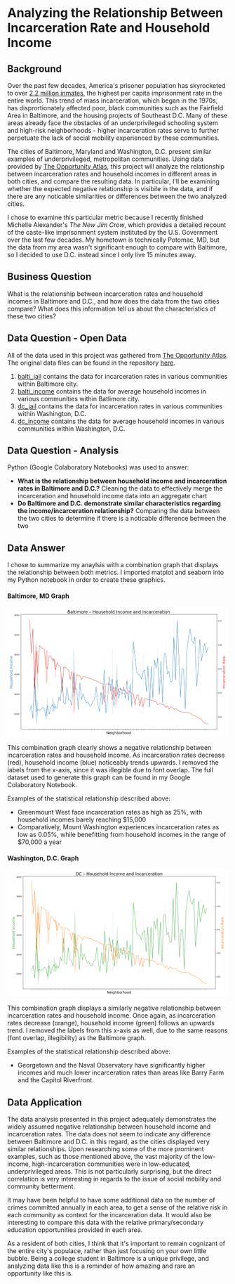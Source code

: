 # Analyzing the Relationship Between Incarceration Rate and Household Income

## Background

Over the past few decades, America's prisoner population has skyrocketed to over [2.2 million inmates](https://www.prisonpolicy.org/reports/pie2020.html), the highest per capita imprisonment rate in the entire world. This trend of mass incarceration, which began in the 1970s, has disprortionately affected poor, black communities such as the Fairfield Area in Baltimore, and the housing projects of Southeast D.C. Many of these areas already face the obstacles of an underprivileged schooling system and high-risk neighborhoods - higher incarceration rates serve to further perpetuate the lack of social mobility experienced by these communities.

The cities of Baltimore, Maryland and Washington, D.C. present similar examples of underprivileged, metropolitan communities. Using data provided by [The Opportunity Atlas](https://www.opportunityatlas.org/), this project will analyze the relationship between incarceration rates and household incomes in different areas in both cities, and compare the resulting data. In particular, I'll be examining whether the expected negative relationship is visibile in the data, and if there are any noticable similarities or differences between the two analyzed cities.

I chose to examine this particular metric because I recently finished Michelle Alexander's _The New Jim Crow_, which provides a detailed recount of the caste-like imprisonment system instituted by the U.S. Government over the last few decades. My hometown is technically Potomac, MD, but the data from my area wasn't significant enough to compare with Baltimore, so I decided to use D.C. instead since I only live 15 minutes away.

## Business Question
What is the relationship between incarceration rates and household incomes in Baltimore and D.C., and how does the data from the two cities compare? What does this information tell us about the characteristics of these two cities?

## Data Question - Open Data

All of the data used in this project was gathered from [The Opportunity Atlas](https://www.opportunityatlas.org/).
The original data files can be found in the repository [here](https://github.com/a31kim/python-dc-balti-incarceration-income/tree/main/original%20datasets).

1. [balti_jail](https://github.com/a31kim/python-dc-balti-incarceration-income/blob/main/original%20datasets/balti_jail.csv) contains the data for incarceration rates in various communities within Baltimore city.
2. [balti_income](https://github.com/a31kim/python-dc-balti-incarceration-income/blob/main/original%20datasets/balti_income.csv) contains the data for average household incomes in various communities within Batlimore city.
3. [dc_jail](https://github.com/a31kim/python-dc-balti-incarceration-income/blob/main/original%20datasets/dc_jail.csv) contains the data for incarceration rates in various communities within Washington, D.C.
4. [dc_income](https://github.com/a31kim/python-dc-balti-incarceration-income/blob/main/original%20datasets/dc_income.csv) contains the data for average household incomes in various communities within Washington, D.C.

## Data Question - Analysis

Python (Google Colaboratory Notebooks) was used to answer:
* **What is the relationship between household income and incarceration rates in Baltimore and D.C.?** Cleaning the data to effectively merge the incarceration and household income data into an aggregate chart
* **Do Baltimore and D.C. demonstrate similar characteristics regarding the income/incarceration relationship?** Comparing the data between the two cities to determine if there is a noticable difference between the two

## Data Answer

I chose to summarize my anaylsis with a combination graph that displays the relationship between both metrics. I imported matplot and seaborn into my Python notebook in order to create these graphics.

#### Baltimore, MD Graph

![](.gitbook/assets/balti_graph.png)

This combination graph clearly shows a negative relationship between incarceration rates and household income. As incarceration rates decrease (red), household income (blue) noticeably trends upwards. I removed the labels from the x-axis, since it was illegible due to font overlap. The full dataset used to generate this graph can be found in my Google Colaboratory Notebook.

Examples of the statistical relationship described above:
* Greenmount West face incarceration rates as high as 25%, with household incomes barely reaching $15,000
* Comparatively, Mount Washington experiences incarceration rates as low as 0.05%, while benefitting from household incomes in the range of $70,000 a year

#### Washington, D.C. Graph

![](.gitbook/assets/dc_graph.png)

This combination graph displays a similarly negative relationship between incarceration rates and household income. Once again, as incarceration rates decrease (orange), household income (green) follows an upwards trend. I removed the labels from this x-axis as well, due to the same reasons (font overlap, illegibility) as the Baltimore graph.

Examples of the statistical relationship described above:
* Georgetown and the Naval Observatory have significantly higher incomes and much lower incarceration rates than areas like Barry Farm and the Capitol Riverfront.


## Data Application

The data analysis presented in this project adequately demonstrates the widely assumed negative relationship between household income and incarceration rates. The data does not seem to indicate any difference between Baltimore and D.C. in this regard, as the cities displayed very similar relationships. Upon researching some of the more prominent examples, such as those mentioned above, the vast majority of the low-income, high-incarceration communities were in low-educated, underprivileged areas. This is not particularly surprising, but the direct correlation is very interesting in regards to the issue of social mobility and community betterment.

It may have been helpful to have some additional data on the number of crimes committed annually in each area, to get a sense of the relative risk in each community as context for the incarceration data. It would also be interesting to compare this data with the relative primary/secondary education opportunities provided in each area.

As a resident of both cities, I think that it's important to remain cognizant of the entire city's populace, rather than just focusing on your own little bubble. Being a college student in Baltimore is a unique privilege, and analyzing data like this is a reminder of how amazing and rare an opportunity like this is.

